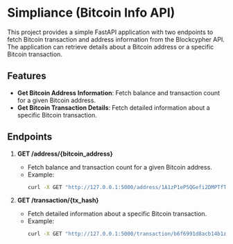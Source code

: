 # Simpliance (Bitcoin Info API)

This project provides a simple FastAPI application with two endpoints to fetch Bitcoin transaction and address information from the Blockcypher API. The application can retrieve details about a Bitcoin address or a specific Bitcoin transaction.

## Features

- **Get Bitcoin Address Information**: Fetch balance and transaction count for a given Bitcoin address.
- **Get Bitcoin Transaction Details**: Fetch detailed information about a specific Bitcoin transaction.

## Endpoints

1. **GET /address/{bitcoin_address}**
   - Fetch balance and transaction count for a given Bitcoin address.
   - Example:
     ```bash
     curl -X GET "http://127.0.0.1:5000/address/1A1zP1eP5QGefi2DMPTfTL5SLmv7DivfNa"
     ```

2. **GET /transaction/{tx_hash}**
   - Fetch detailed information about a specific Bitcoin transaction.
   - Example:
     ```bash
     curl -X GET "http://127.0.0.1:5000/transaction/b6f6991d8acb14b1a2d91458d337d2b8d9c9a01c8bfa1b93c0916b77f4fedb83"
     ```